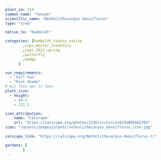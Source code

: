 ```yaml
---
plant_id: 214 
common_name: "Tanoak"
scientific_name: "Notholithocarpus densiflorus"
type: "tree"

native_to: "Humboldt"

categories: [humboldt_county_native
        ,cnps_master_inventory
        ,cnps_2022_spring
        ,butterfly
        ,hedge
      ]

sun_requirements:
  - "Full Sun"
  - "Part Shade"
# min then max in feet
plant_size:
  - height: 
    - 49.2 
    - 131.2

icon_attribution: 
    name: "Calscape"
    url: "https://calscape.org/photos/2236?srchcr=sc623e005b62f64"
icon: "/assets/images/plants/notholithocarpus_densiflorus_icon.jpg"
 
calscape_link: "https://calscape.org/Notholithocarpus-densiflorus-()"

gardens: [
        ]
---
```

